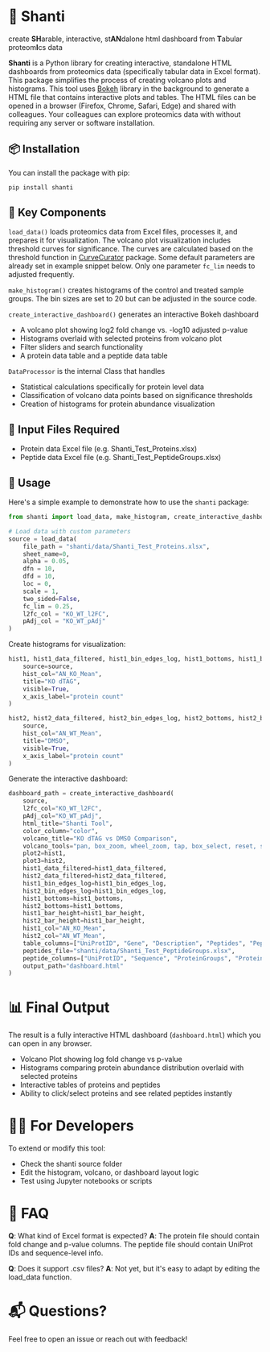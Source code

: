 # 🧘 Shanti

create **SH**arable, interactive, st**AN**dalone html dashboard from **T**abular proteom**I**cs data


**Shanti** is a Python library for creating interactive, standalone HTML dashboards from proteomics data (specifically tabular data in Excel format). This package simplifies the process of creating volcano plots and histograms. This tool uses [Bokeh](https://bokeh.org) library in the background to generate a HTML file that contains interactive plots and tables. The HTML files can be opened in a browser (Firefox, Chrome, Safari, Edge) and shared with colleagues. Your colleagues can explore proteomics data with without requiring any server or software installation.

## 📦 Installation

You can install the package with pip:

```bash
pip install shanti
```

## 🚀 Key Components

`load_data()` loads proteomics data from Excel files, processes it, and prepares it for visualization. The volcano plot visualization includes threshold curves for significance. The curves are calculated based on the threshold function in [CurveCurator](https://github.com/kusterlab/curve_curator) package. Some default parameters are already set in example snippet below. Only one parameter `fc_lim` needs to adjusted frequently.

`make_histogram()` creates histograms of the control and treated sample groups. The bin sizes are set to 20 but can be adjusted in the source code.

`create_interactive_dashboard()` generates an interactive Bokeh dashboard

- A volcano plot showing log2 fold change vs. -log10 adjusted p-value
- Histograms overlaid with selected proteins from volcano plot
- Filter sliders and search functionality
- A protein data table and a peptide data table

`DataProcessor` is the internal Class that handles

- Statistical calculations specifically for protein level data
- Classification of volcano data points based on significance thresholds
- Creation of histograms for protein abundance visualization

## 📂 Input Files Required
- Protein data Excel file (e.g. Shanti_Test_Proteins.xlsx)
- Peptide data Excel file (e.g. Shanti_Test_PeptideGroups.xlsx)

## 🧪 Usage

Here's a simple example to demonstrate how to use the `shanti` package:

```python
from shanti import load_data, make_histogram, create_interactive_dashboard

# Load data with custom parameters
source = load_data(
    file_path = "shanti/data/Shanti_Test_Proteins.xlsx",
    sheet_name=0,
    alpha = 0.05,
    dfn = 10,
    dfd = 10,
    loc = 0,
    scale = 1,
    two_sided=False,
    fc_lim = 0.25,
    l2fc_col = "KO_WT_l2FC",
    pAdj_col = "KO_WT_pAdj"
)
```

Create histograms for visualization:

```python
hist1, hist1_data_filtered, hist1_bin_edges_log, hist1_bottoms, hist1_bar_height = make_histogram(
    source=source,
    hist_col="AN_KO_Mean",
    title="KO dTAG",
    visible=True,
    x_axis_label="protein count"
)

hist2, hist2_data_filtered, hist2_bin_edges_log, hist2_bottoms, hist2_bar_height = make_histogram(
    source,
    hist_col="AN_WT_Mean",
    title="DMSO",
    visible=True,
    x_axis_label="protein count"
)
```

Generate the interactive dashboard:

```python
dashboard_path = create_interactive_dashboard(
    source,
    l2fc_col="KO_WT_l2FC",
    pAdj_col="KO_WT_pAdj",
    html_title="Shanti Tool",
    color_column="color",
    volcano_title="KO dTAG vs DMSO Comparison",
    volcano_tools="pan, box_zoom, wheel_zoom, tap, box_select, reset, save",
    plot2=hist1,
    plot3=hist2,
    hist1_data_filtered=hist1_data_filtered,
    hist2_data_filtered=hist2_data_filtered,
    hist1_bin_edges_log=hist1_bin_edges_log,
    hist2_bin_edges_log=hist1_bin_edges_log,
    hist1_bottoms=hist1_bottoms,
    hist2_bottoms=hist1_bottoms,
    hist1_bar_height=hist1_bar_height,
    hist2_bar_height=hist1_bar_height,
    hist1_col="AN_KO_Mean",
    hist2_col="AN_WT_Mean",
    table_columns=["UniProtID", "Gene", "Description", "Peptides", "PeptidesU", "PSMs"],
    peptides_file="shanti/data/Shanti_Test_PeptideGroups.xlsx",
    peptide_columns=["UniProtID", "Sequence", "ProteinGroups", "Proteins", "PSMs", "Position", "MissedCleavages", "QuanInfo"],
    output_path="dashboard.html"
)
```

# 📊 Final Output

The result is a fully interactive HTML dashboard (`dashboard.html`) which you can open in any browser.

- Volcano Plot showing log fold change vs p-value
- Histograms comparing protein abundance distribution overlaid with selected proteins
- Interactive tables of proteins and peptides
- Ability to click/select proteins and see related peptides instantly

# 🧑‍💻 For Developers
To extend or modify this tool:

- Check the shanti source folder
- Edit the histogram, volcano, or dashboard layout logic
- Test using Jupyter notebooks or scripts

# 🙋 FAQ
**Q**: What kind of Excel format is expected?
**A**: The protein file should contain fold change and p-value columns. The peptide file should contain UniProt IDs and sequence-level info.

**Q**: Does it support .csv files?
**A**: Not yet, but it's easy to adapt by editing the load_data function.

# 📬 Questions?
Feel free to open an issue or reach out with feedback!
